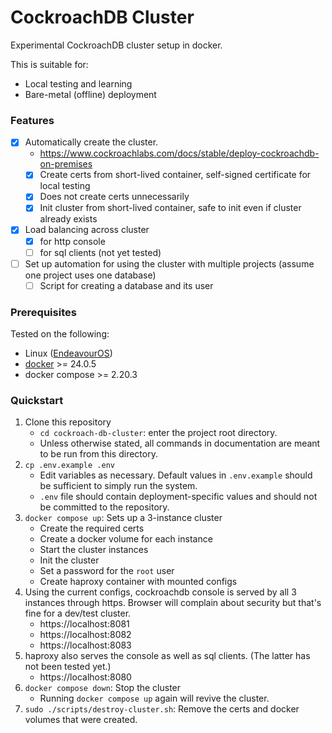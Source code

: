 # CockroachDB Cluster

Experimental CockroachDB cluster setup in docker.

This is suitable for:

* Local testing and learning
* Bare-metal (offline) deployment

### Features

- [x] Automatically create the cluster.
    * https://www.cockroachlabs.com/docs/stable/deploy-cockroachdb-on-premises
    - [x] Create certs from short-lived container, self-signed certificate for
          local testing
    - [x] Does not create certs unnecessarily
    - [x] Init cluster from short-lived container, safe to init even if cluster
          already exists
- [x] Load balancing across cluster
    - [x] for http console
    - [ ] for sql clients (not yet tested)
- [ ] Set up automation for using the cluster with multiple projects
      (assume one project uses one database)
    - [ ] Script for creating a database and its user

### Prerequisites

Tested on the following:
- Linux ([EndeavourOS](https://endeavouros.com/))
- [docker](https://www.docker.com/get-started/) >= 24.0.5
- docker compose >= 2.20.3

### Quickstart

1. Clone this repository
    - `cd cockroach-db-cluster`: enter the project root directory.
    - Unless otherwise stated, all commands in documentation are meant to be
      run from this directory.
1. `cp .env.example .env`
    - Edit variables as necessary. Default values in `.env.example` should be
      sufficient to simply run the system.
    - `.env` file should contain deployment-specific values and should not be
      committed to the repository.
1. `docker compose up`: Sets up a 3-instance cluster
    - Create the required certs
    - Create a docker volume for each instance
    - Start the cluster instances
    - Init the cluster
    - Set a password for the `root` user
    - Create haproxy container with mounted configs
1. Using the current configs, cockroachdb console is served by all 3 instances
   through https. Browser will complain about security but that's fine for a
   dev/test cluster.
    - https://localhost:8081
    - https://localhost:8082
    - https://localhost:8083
1. haproxy also serves the console as well as sql clients. (The latter has not
   been tested yet.)
    - https://localhost:8080
1. `docker compose down`: Stop the cluster
    - Running `docker compose up` again will revive the cluster.
1. `sudo ./scripts/destroy-cluster.sh`: Remove the certs and docker volumes that were
   created.
